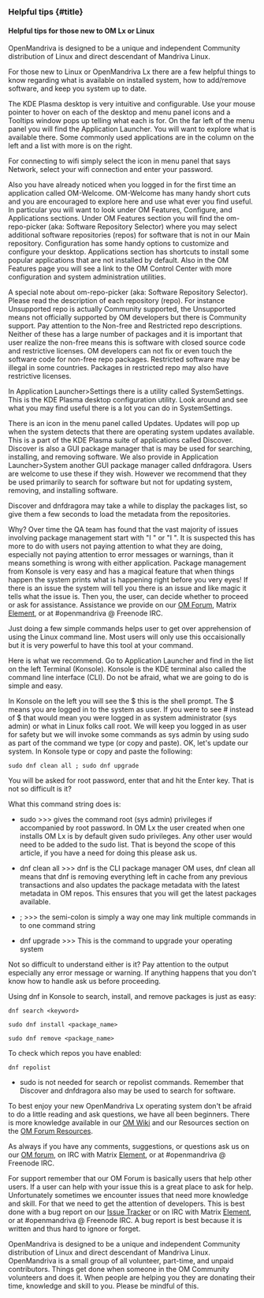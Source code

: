 ### Helpful tips {#title}
#### Helpful tips for those new to OM Lx or Linux
OpenMandriva is designed to be a unique and independent Community distribution of Linux and direct descendant of Mandriva Linux.

For those new to Linux or OpenMandriva Lx there are a few helpful things to know regarding what is available on installed system, how to add/remove software, and keep you system up to date.

The KDE Plasma desktop is very intuitive and configurable. Use your mouse pointer to hover on each of the desktop and menu panel icons and a Tooltips window pops up telling what each is for. On the far left of the menu panel you will find the Application Launcher. You will want to explore what is available there. Some commonly used applications are in the column on the left and a list with more is on the right. 

For connecting to wifi simply select the icon in menu panel that says Network, select your wifi connection and enter your password.

Also you have already noticed when you logged in for the first time an application called OM-Welcome. OM-Welcome has many handy short cuts and you are encouraged to explore here and use what ever you find useful. In particular you will want to look under OM Features, Configure, and Applications sections. Under OM Features section you will find the om-repo-picker (aka: Software Repository Selector) where you may select additional software repositories (repos) for software that is not in our Main repository. Configuration has some handy options to customize and configure your desktop. Applications section has shortcuts to install some popular applications that are not installed by default. Also in the OM Features page you will see a link to the OM Control Center with more configuration and system administration utilities.

A special note about om-repo-picker (aka: Software Repository Selector). Please read the description of each repository (repo). For instance Unsupported repo is actually Community supported, the Unsupported means not officially supported by OM developers but there is Community support. Pay attention to the Non-free and Restricted repo descriptions. Neither of these has a large number of packages and it is important that user realize the non-free means this is software with closed source code and restrictive licenses. OM developers can not fix or even touch the software code for non-free repo packages. Restricted software may be illegal in some countries. Packages in restricted repo may also have restrictive licenses.

In Application Launcher>Settings there is a utility called SystemSettings. This is the KDE Plasma desktop configuration utility. Look around and see what you may find useful there is a lot you can do in SystemSettings. 

There is an icon in the menu panel called Updates. Updates will pop up when the system detects that there are operating system updates available. This is a part of the KDE Plasma suite of applications called Discover. Discover is also a GUI package manager that is may be used for searching, installing, and removing software. We also provide in Application Launcher>System another GUI package manager called dnfdragora. Users are welcome to use these if they wish. However we recommend that they be used primarily to search for software but not for updating system, removing, and installing software.

Discover and dnfdragora may take a while to display the packages list, so give them a few seconds to load the metadata from the repositories.

Why? Over time the QA team has found that the vast majority of issues involving package management start with "I <did something with Discover>" or "I <did something with dnfdragora>". It is suspected this has more to do with users not paying attention to what they are doing, especially not paying attention to error messages or warnings, than it means something is wrong with either application. Package management from Konsole is very easy and has a magical feature that when things happen the system prints what is happening right before you very eyes! If there is an issue the system will tell you there is an issue and like magic it tells what the issue is. Then you, the user, can decide whether to proceed or ask for assistance. Assistance we provide on our [OM Forum](https://forum.openmandriva.org), Matrix [Element](https://riot.im/app/#/group/+openmandriva:matrix.org), or at #openmandriva @ Freenode IRC.

Just doing a few simple commands helps user to get over apprehension of using the Linux command line. Most users will only use this occaisionally but it is very powerful to have this tool at your command.

Here is what we recommend. Go to Application Launcher and find in the list on the left Terminal (Konsole). Konsole is the KDE terminal also called the command line interface (CLI). Do not be afraid, what we are going to do is simple and easy.

In Konsole on the left you will see the $ this is the shell prompt. The $ means you are logged in to the system as user. If you were to see # instead of $ that would mean you were logged in as system administrator (sys admin) or what in Linux folks call root. We will keep you logged in as user for safety but we will invoke some commands as sys admin by using sudo as part of the command we type (or copy and paste). OK, let's update our system. In Konsole type or copy and paste the following:

    sudo dnf clean all ; sudo dnf upgrade

You will be asked for root password, enter that and hit the Enter key. That is not so difficult is it? 

What this command string does is:

- sudo >>> gives the command root (sys admin) privileges if accompanied by root password. In OM Lx the user created when one installs OM Lx is by default given sudo privileges. Any other user would need to be added to the sudo list. That is beyond the scope of this article, if you have a need for doing this please ask us.

- dnf clean all >>> dnf is the CLI package manager OM uses, dnf clean all means that dnf is removing everything left in cache from any previous transactions and also updates the package metadata with the latest metadata in OM repos. This ensures that you will get the latest packages available.

- ; >>> the semi-colon is simply a way one may link multiple commands in to one command string

- dnf upgrade >>> This is the command to upgrade your operating system

Not so difficult to understand either is it? Pay attention to the output especially any error message or warning. If anything happens that you don't know how to handle ask us before proceeding.

Using dnf in Konsole to search, install, and remove packages is just as easy:

    dnf search <keyword> 

    sudo dnf install <package_name>

    sudo dnf remove <package_name>

To check which repos you have enabled:

    dnf repolist 
    
- sudo is not needed for search or repolist commands. Remember that Discover and dnfdragora also may be used to search for software.

To best enjoy your new OpenMandriva Lx operating system don't be afraid to do a little reading and ask questions, we have all been beginners. There is more knowledge available in our [OM Wiki](https://wiki.openmandriva.org/en/home) and our Resources section on the [OM Forum Resources](https://forum.openmandriva.org/t/resources-index/2768).

As always if you have any comments, suggestions, or questions ask us on our [OM forum](https://forum.openmandriva.org), on IRC with Matrix [Element](https://riot.im/app/#/group/+openmandriva:matrix.org), or at #openmandriva @ Freenode IRC.

For support remember that our OM Forum is basically users that help other users. If a user can help with your issue this is a great place to ask for help. Unfortunately sometimes we encounter issues that need more knowledge and skill. For that we need to get the attention of developers. This is best done with a bug report on our [Issue Tracker](https://issues.openmandriva.org) or on IRC with Matrix [Element](https://riot.im/app/#/group/+openmandriva:matrix.org), or at #openmandriva @ Freenode IRC. A bug report is best because it is written and thus hard to ignore or forget. 

OpenMandriva is designed to be a unique and independent Community distribution of Linux and direct descendant of Mandriva Linux. OpenMandriva is a small group of all volunteer, part-time, and unpaid contributors. Things get done when someone in the OM Community volunteers and does it. When people are helping you they are donating their time, knowledge and skill to you. Please be mindful of this.
